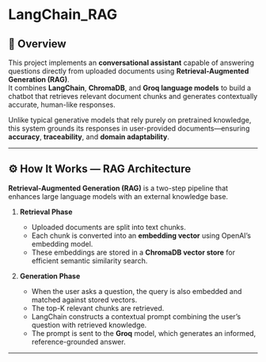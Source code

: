 # LangChain_RAG

## 🧠 Overview
This project implements an **conversational assistant** capable of answering questions directly from uploaded documents using **Retrieval-Augmented Generation (RAG)**.  
It combines **LangChain**, **ChromaDB**, and **Groq language models** to build a chatbot that retrieves relevant document chunks and generates contextually accurate, human-like responses.

Unlike typical generative models that rely purely on pretrained knowledge, this system grounds its responses in user-provided documents—ensuring **accuracy**, **traceability**, and **domain adaptability**.  

---

## ⚙️ How It Works — RAG Architecture

**Retrieval-Augmented Generation (RAG)** is a two-step pipeline that enhances large language models with an external knowledge base.

1. **Retrieval Phase**  
   - Uploaded documents are split into text chunks.  
   - Each chunk is converted into an **embedding vector** using OpenAI’s embedding model.  
   - These embeddings are stored in a **ChromaDB vector store** for efficient semantic similarity search.

2. **Generation Phase**  
   - When the user asks a question, the query is also embedded and matched against stored vectors.  
   - The top-K relevant chunks are retrieved.  
   - LangChain constructs a contextual prompt combining the user’s question with retrieved knowledge.  
   - The prompt is sent to the **Groq** model, which generates an informed, reference-grounded answer.

---
